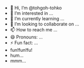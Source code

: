 - 👋 Hi, I’m @tohgoh-tohko
- 👀 I’m interested in ...
- 🌱 I’m currently learning ...
- 💞️ I’m looking to collaborate on ...
- 📫 How to reach me ...
- 😄 Pronouns: ...
- ⚡ Fun fact: ...
- fun!fun!fu!
- hum...
- mmm...

<!---
tohgoh-tohko/tohgoh-tohko is a ✨ special ✨ repository because its `README.md` (this file) appears on your GitHub profile.
You can click the Preview link to take a look at your changes.
--->
